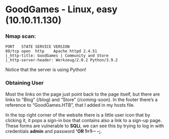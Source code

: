 # GoodGames - Linux, easy (10.10.11.130)

### Nmap scan:
```
PORT   STATE SERVICE VERSION
80/tcp open  http    Apache httpd 2.4.51
|_http-title: GoodGames | Community and Store
|_http-server-header: Werkzeug/2.0.2 Python/3.9.2
```
Notice that the server is using Python!

### Obtaining User
Most the links on the page just point back to the page itself, but there are links to “Blog” (/blog) and “Store” (/coming-soon). 
In the footer there’s a reference to “GoodGames.HTB”, that I added in my hosts file.

In the top right corner of the website there is a little user icon that by clicking it, it pops a sign-in box that contains also a link to a sign-up page.
These forms are vulnerable to **SQLi**, we can see this by trying to log in with credentials **admin** and password **'OR 1=1-- -;**.
